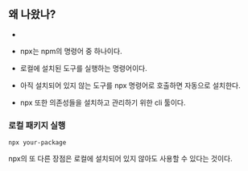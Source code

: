 ## 왜 나왔나?

-

- npx는 npm의 명령어 중 하나이다.
- 로컬에 설치된 도구를 실행하는 명령어이다.
- 아직 설치되어 있지 않는 도구를 npx 명령어로 호출하면 자동으로 설치한다.

- npx 또한 의존성들을 설치하고 관리하기 위한 cli 툴이다.

### 로컬 패키지 실행

```
npx your-package
```

npx의 또 다른 장점은 로컬에 설치되어 있지 않아도 사용할 수 있다는 것이다.
